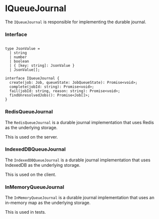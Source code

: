 # IQueueJournal

The `IQueueJournal` is responsible for implementing the durable journal.

### Interface

```tsx

type JsonValue =
  | string
  | number
  | boolean
  | { [key: string]: JsonValue }
  | JsonValue[];

interface IQueueJournal {
  create(job: Job, queueState: JobQueueState): Promise<void>;
  complete(jobId: string): Promise<void>;
  fail(jobId: string, reason: string): Promise<void>;
  findUnresolvedJobs(): Promise<Job[]>;
}

```

### RedisQueueJournal

The `RedisQueueJournal` is a durable journal implementation that uses Redis as the underlying storage.

This is used on the server.

### IndexedDBQueueJournal

The `IndexedDBQueueJournal` is a durable journal implementation that uses IndexedDB as the underlying storage.

This is used on the client.

### InMemoryQueueJournal

The `InMemoryQueueJournal` is a durable journal implementation that uses an in-memory map as the underlying storage.

This is used in tests.
